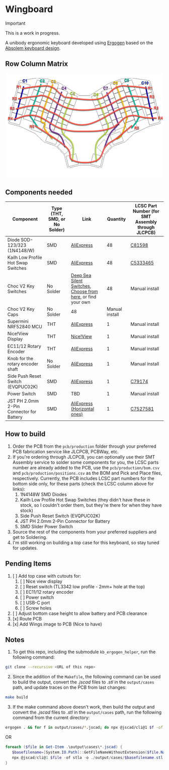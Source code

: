 # Wingboard

> [!IMPORTANT]
> This is a work in progress.

A unibody ergonomic keyboard developed using [Ergogen](https://github.com/ergogen/ergogen) based on the [Absolem keyboard design](https://zealot.hu/absolem/).

## Row Column Matrix
![Rows and Columns matrix](./images/row-column-matrix.png)

## Components needed

Component | Type (THT, SMD, or No Solder) | Link | Quantity | LCSC Part Number (for SMT Assembly through JLCPCB)
---------|---------|----------|---------|---------
 Diode SOD-123/323 (1N4148/W) | SMD | [AliExpress](https://www.aliexpress.com/item/1005003194674618.html?spm=a2g0o.productlist.main.1.573bJia8Jia8Wb&algo_pvid=a8ea4330-8dd0-4ccf-9e2d-acbd802ee4b5&algo_exp_id=a8ea4330-8dd0-4ccf-9e2d-acbd802ee4b5-0&pdp_npi=4%40dis%21AUD%210.59%210.59%21%21%210.36%210.36%21%402103277f17365036595674485e2399%2112000024602962919%21sea%21AU%214011953287%21X&curPageLogUid=sZfdotSVyEA4&utparam-url=scene%3Asearch%7Cquery_from%3A) | 48 | [C81598](https://jlcpcb.com/partdetail/st_semtech-1N4148W/C81598)
 Kailh Low Profile Hot Swap Switches | SMD | [AliExpress](https://www.aliexpress.com/item/1005003575767699.html?spm=a2g0o.detail.0.0.52b8WBreWBreoo&mp=1) | 48 | [C5333465](https://jlcpcb.com/partdetail/Kailh-CPG135001S30/C5333465)
 Choc V2 Key Switches | No Solder | [Deep Sea Silent Switches](https://www.aliexpress.com/item/1005008113631450.html?spm=a2g0o.detail.0.0.52b8WBreWBreoo&mp=1), [Choose from here](https://www.aliexpress.com/item/1005006626760418.html?spm=a2g0o.detail.0.0.52b8WBreWBreoo&mp=1), or find your own | 48 | Manual install
 Choc V2 Key Caps | No Solder | 48 | Manual install
 Supermini NRF52840 MCU | THT | [AliExpress](https://www.aliexpress.com/item/1005001621678794.html?spm=a2g0o.productlist.main.3.22256MXM6MXMOc&algo_pvid=cc1cb5f0-bcd5-4dfa-9185-add9e4eee768&algo_exp_id=cc1cb5f0-bcd5-4dfa-9185-add9e4eee768-1&pdp_npi=4%40dis%21AUD%215.83%215.83%21%21%213.56%213.56%21%402101c5b217365044374885419ea55b%2112000016846541261%21sea%21AU%214011953287%21X&curPageLogUid=yQVmE2QrahaR&utparam-url=scene%3Asearch%7Cquery_from%3A) | 1 | Manual install
 Nice!View Display | THT | [Nice!View](https://nicekeyboards.com/nice-view) | 1 | Manual install
 EC11/12 Rotary Encoder | THT | [AliExpress](https://www.aliexpress.com/item/1005007644083514.html?spm=a2g0o.productlist.main.13.5ebdEX6cEX6cZx&algo_pvid=fe1462be-7885-4ea1-ad0e-55a54c8f8da5&algo_exp_id=fe1462be-7885-4ea1-ad0e-55a54c8f8da5-6&pdp_npi=4%40dis%21AUD%214.01%214.01%21%21%212.45%212.45%21%402101c5bf17366540947572842efcf2%2112000041630839429%21sea%21AU%214011953287%21X&curPageLogUid=Nk5ZhleEhhVZ&utparam-url=scene%3Asearch%7Cquery_from%3A) | 1 | Manual install
 Knob for the rotary encoder shaft | No Solder | [AliExpress](https://www.aliexpress.com/item/1005004171280417.html?spm=a2g0o.detail.0.0.52b8WBreWBreoo&mp=1) | 1 | Manual install
 Side Push Reset Switch (EVQPUC02K) | SMD | [AliExpress](https://www.aliexpress.com/item/1005002845025014.html?spm=a2g0o.productlist.main.17.18d7uC3JuC3JYF&algo_pvid=e749117c-627b-4f83-b282-9ee8ecd8f51a&algo_exp_id=e749117c-627b-4f83-b282-9ee8ecd8f51a-8&pdp_npi=4%40dis%21AUD%212.60%212.60%21%21%2111.65%2111.65%21%402101c59817365046938023702e595e%2112000029951120592%21sea%21AU%214011953287%21X&curPageLogUid=ygLyKat249IV&utparam-url=scene%3Asearch%7Cquery_from%3A) | 1 | [C79174](https://jlcpcb.com/partdetail/Panasonic-EVQPUC02K/C79174)
 Power Switch | SMD | TBD | 1 | Manual install
 JST PH 2.0mm 2-Pin Connector for Battery | SMD | [AliExpress (Horizontal ones)](https://www.aliexpress.com/item/1005005716487667.html?spm=a2g0o.productlist.main.5.67c455a9adJlS7&algo_pvid=41dd92c8-d88c-4ea2-bfcc-14092ce2489a&algo_exp_id=41dd92c8-d88c-4ea2-bfcc-14092ce2489a-2&pdp_npi=4%40dis%21AUD%214.11%213.21%21%21%212.51%211.96%21%402103247017365042545152094e1659%2112000034101497981%21sea%21AU%214011953287%21X&curPageLogUid=cfPpyCUyls7w&utparam-url=scene%3Asearch%7Cquery_from%3A) | 1 | [C7527581](https://jlcpcb.com/partdetail/Lian_XinTechnology-XDWF_092002P/C7527581)

## How to build
1. Order the PCB from the `pcb/production` folder through your preferred PCB fabrication service like JLCPCB, PCBWay, etc.
2. If you're ordering through JLCPCB, you can optionally use their SMT Assembly service to solder some components for you, the LCSC parts number are already added to the PCB, use the `pcb/production/bom.csv` and `pcb/production/positions.csv` as the BOM and Pick and Place files, respectively. Currently, the PCB includes LCSC part numbers for the bottom side only, for these parts (check the LCSC column above for links):
   1. 1N4148W SMD Diodes
   2. Kailh Low Profile Hot Swap Switches (they didn't have these in stock, so I couldn't order them, but they're there for when they have stock)
   3. Side Push Reset Switch (EVQPUC02K)
   4. JST PH 2.0mm 2-Pin Connector for Battery
   5. SMD Slider Power Switch
3. Source the rest of the components from your preferred suppliers and get to Soldering.
4. I'm still working on building a top case for this keyboard, so stay tuned for updates.

## Pending Items
1. [ ] Add top case with cutouts for:
    1. [ ] Nice view display
    2. [ ] Reset switch (TL3342 low profile - 2mm+ hole at the top)
    3. [ ] EC11/12 rotary encoder
    4. [ ] Power switch
    5. [ ] USB-C port
    6. [ ] Screw holes
 2. [ ] Adjust bottom case height to allow battery and PCB clearance
 3. [x] Route PCB
 4. [x] Add Wings image to PCB (Nice to have) 

## Notes
1. To get this repo, including the submodule `kb_ergogen_helper`, run the following command:
```bash
git clone --recursive <URL of this repo>
```
2. Since the addition of the `Makefile`, the following command can be used to build the output, convert the *.jscad* files to *.stl* in the `output/cases` path, and update traces on the PCB from last changes:
```bash
make build
```
3. If the make command above doesn't work, then build the output and convert the *.jscad* files to *.stl* in the `output/cases` path, run the following command from the current directory:
```bash
ergogen . && for f in output/cases/*.jscad; do npx @jscad/cli@1 $f -of stla -o ${f%.*}.stl; done
```
OR
```powershell
foreach ($file in Get-Item .\output\cases\*.jscad) {
   $basefilename=[System.IO.Path]::GetFileNameWithoutExtension($file.Name)
   npx @jscad/cli@1 $file -of stla -o ./output/cases/$basefilename.stl
}
```